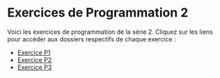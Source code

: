 # Exercices de Programmation 2

Voici les exercices de programmation de la série 2.
Cliquez sur les liens pour accéder aux dossiers respectifs de chaque exercice :

- [Exercice P1](./p1)
- [Exercice P2](./p2)
- [Exercice P3](./p3)